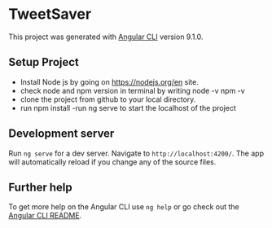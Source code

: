 # TweetSaver

This project was generated with [Angular CLI](https://github.com/angular/angular-cli) version 9.1.0.

## Setup Project
- Install Node js by going on  https://nodejs.org/en site.
- check node and npm  version in terminal by writing node -v npm -v
- clone the project from github to your local directory.
- run npm install
-run ng serve to start the localhost of the project

## Development server

Run `ng serve` for a dev server. Navigate to `http://localhost:4200/`. The app will automatically reload if you change any of the source files.


## Further help

To get more help on the Angular CLI use `ng help` or go check out the [Angular CLI README](https://github.com/angular/angular-cli/blob/master/README.md).
